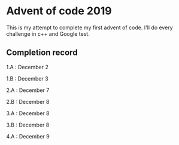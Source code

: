 # Advent of code 2019
This is my attempt to complete my first advent of code. I'll do every challenge in c++ and Google test.

## Completion record

1.A : December 2

1.B : December 3

2.A : December 7

2.B : December 8

3.A : December 8

3.B : December 8

4.A : December 9